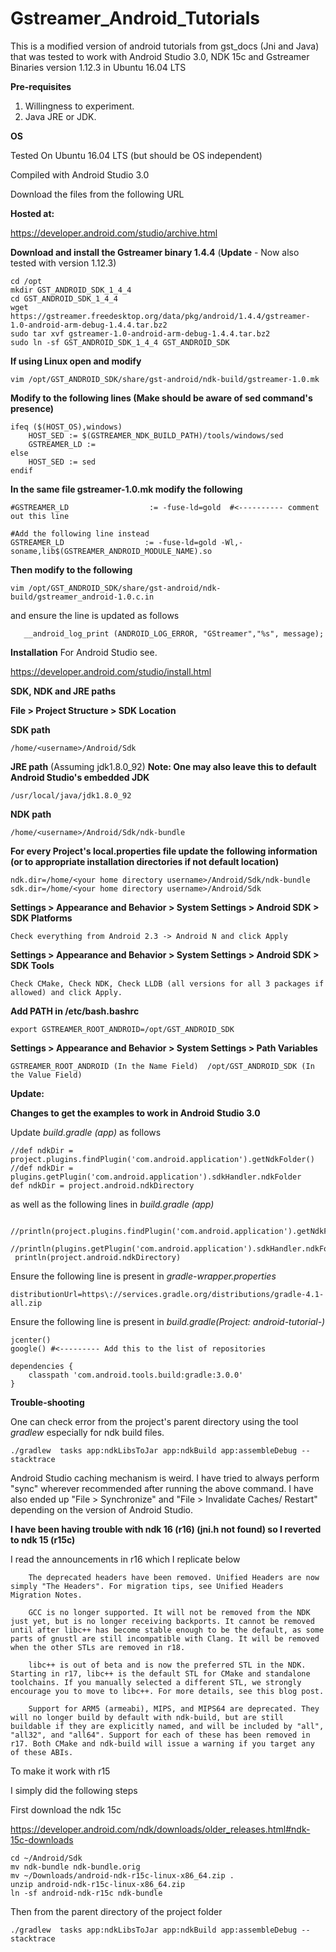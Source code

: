 # Gstreamer_Android_Tutorials
This is a modified version of android tutorials from gst_docs (Jni and Java) that was tested to work with Android Studio 3.0, NDK 15c and Gstreamer Binaries version 1.12.3 in Ubuntu 16.04 LTS

**Pre-requisites**

1. Willingness to experiment.
2. Java JRE or JDK.

**OS**

Tested On Ubuntu 16.04 LTS (but should be OS independent)

Compiled with Android Studio 3.0

Download the files from the following URL

**Hosted at:**

https://developer.android.com/studio/archive.html

**Download and install the Gstreamer binary 1.4.4** (**Update** - Now also tested with version 1.12.3)

    cd /opt
    mkdir GST_ANDROID_SDK_1_4_4
    cd GST_ANDROID_SDK_1_4_4
    wget https://gstreamer.freedesktop.org/data/pkg/android/1.4.4/gstreamer-1.0-android-arm-debug-1.4.4.tar.bz2
    sudo tar xvf gstreamer-1.0-android-arm-debug-1.4.4.tar.bz2 
    sudo ln -sf GST_ANDROID_SDK_1_4_4 GST_ANDROID_SDK

**If using Linux open and modify**

    vim /opt/GST_ANDROID_SDK/share/gst-android/ndk-build/gstreamer-1.0.mk

**Modify to the following lines (Make should be aware of sed command's presence)**

    ifeq ($(HOST_OS),windows)
        HOST_SED := $(GSTREAMER_NDK_BUILD_PATH)/tools/windows/sed
        GSTREAMER_LD :=
    else
        HOST_SED := sed
    endif
    
**In the same file gstreamer-1.0.mk modify the following**

    #GSTREAMER_LD                  := -fuse-ld=gold  #<---------- comment out this line
    
    #Add the following line instead
    GSTREAMER_LD                  := -fuse-ld=gold -Wl,-soname,lib$(GSTREAMER_ANDROID_MODULE_NAME).so


**Then modify to the following**

    vim /opt/GST_ANDROID_SDK/share/gst-android/ndk-build/gstreamer_android-1.0.c.in
    
 and ensure the line is updated as follows

       __android_log_print (ANDROID_LOG_ERROR, "GStreamer","%s", message);

**Installation**
For Android Studio see.

https://developer.android.com/studio/install.html

**SDK, NDK and JRE paths**

**File > Project Structure > SDK Location**

**SDK path**

    /home/<username>/Android/Sdk

**JRE path** (Assuming jdk1.8.0_92) **Note: One may also leave this to default Android Studio's embedded JDK**

    /usr/local/java/jdk1.8.0_92

**NDK path**

    /home/<username>/Android/Sdk/ndk-bundle
  
**For every Project's local.properties file update the following information (or to appropriate installation directories if not default location)**
    
    ndk.dir=/home/<your home directory username>/Android/Sdk/ndk-bundle
    sdk.dir=/home/<your home directory username>/Android/Sdk

**Settings > Appearance and Behavior > System Settings > Android SDK > SDK Platforms** 

    Check everything from Android 2.3 -> Android N and click Apply
        
**Settings > Appearance and Behavior > System Settings > Android SDK > SDK Tools**

    Check CMake, Check NDK, Check LLDB (all versions for all 3 packages if allowed) and click Apply.
        
**Add PATH in /etc/bash.bashrc**

    export GSTREAMER_ROOT_ANDROID=/opt/GST_ANDROID_SDK


**Settings > Appearance and Behavior > System Settings > Path Variables**

    GSTREAMER_ROOT_ANDROID (In the Name Field)  /opt/GST_ANDROID_SDK (In the Value Field)
    
    
**Update:**    

**Changes to get the examples to work in Android Studio 3.0**

Update *build.gradle (app)* as follows

    //def ndkDir = project.plugins.findPlugin('com.android.application').getNdkFolder()
    //def ndkDir = plugins.getPlugin('com.android.application').sdkHandler.ndkFolder
    def ndkDir = project.android.ndkDirectory
    
as well as the following lines in *build.gradle (app)*
     
     //println(project.plugins.findPlugin('com.android.application').getNdkFolder())
     //println(plugins.getPlugin('com.android.application').sdkHandler.ndkFolder)
     println(project.android.ndkDirectory)

Ensure the following line is present in *gradle-wrapper.properties*

    distributionUrl=https\://services.gradle.org/distributions/gradle-4.1-all.zip
    
Ensure the following line is present in *build.gradle(Project: android-tutorial-<x>)* 
    
    jcenter()
    google() #<--------- Add this to the list of repositories

    dependencies {
        classpath 'com.android.tools.build:gradle:3.0.0'
    }
    
    
**Trouble-shooting**

One can check error from the project's parent directory using the tool *gradlew* especially for ndk build files.

    ./gradlew  tasks app:ndkLibsToJar app:ndkBuild app:assembleDebug --stacktrace

Android Studio caching mechanism is weird. I have tried to always perform "sync" wherever recommended after running the above command. I have also ended up "File > Synchronize" and "File > Invalidate Caches/ Restart" depending on the version of Android Studio.

**I have been having trouble with ndk 16 (r16) (jni.h not found) so I reverted to ndk 15 (r15c)** 

I read the announcements in r16 which I replicate below 


        The deprecated headers have been removed. Unified Headers are now simply "The Headers". For migration tips, see Unified Headers Migration Notes.
        
        GCC is no longer supported. It will not be removed from the NDK just yet, but is no longer receiving backports. It cannot be removed until after libc++ has become stable enough to be the default, as some parts of gnustl are still incompatible with Clang. It will be removed when the other STLs are removed in r18.
        
        libc++ is out of beta and is now the preferred STL in the NDK. Starting in r17, libc++ is the default STL for CMake and standalone toolchains. If you manually selected a different STL, we strongly encourage you to move to libc++. For more details, see this blog post.
        
        Support for ARM5 (armeabi), MIPS, and MIPS64 are deprecated. They will no longer build by default with ndk-build, but are still buildable if they are explicitly named, and will be included by "all", "all32", and "all64". Support for each of these has been removed in r17. Both CMake and ndk-build will issue a warning if you target any of these ABIs.

To make it work with r15

I simply did the following steps

First download the ndk 15c

https://developer.android.com/ndk/downloads/older_releases.html#ndk-15c-downloads

    cd ~/Android/Sdk
    mv ndk-bundle ndk-bundle.orig
    mv ~/Downloads/android-ndk-r15c-linux-x86_64.zip .
    unzip android-ndk-r15c-linux-x86_64.zip
    ln -sf android-ndk-r15c ndk-bundle

Then from the parent directory of the project folder

    ./gradlew  tasks app:ndkLibsToJar app:ndkBuild app:assembleDebug --stacktrace
